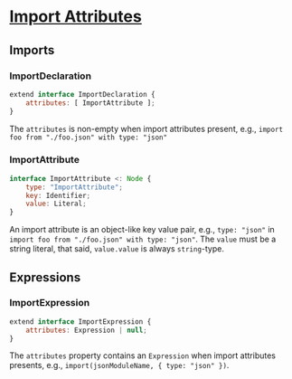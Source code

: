 # [Import Attributes][proposal-import-attributes]

## Imports

### ImportDeclaration

```js
extend interface ImportDeclaration {
    attributes: [ ImportAttribute ];
}
```

The `attributes` is non-empty when import attributes present, e.g., `import foo from "./foo.json" with type: "json"`

### ImportAttribute

```js
interface ImportAttribute <: Node {
    type: "ImportAttribute";
    key: Identifier;
    value: Literal;
}
```

An import attribute is an object-like key value pair, e.g., `type: "json"` in `import foo from "./foo.json" with type: "json"`. The `value` must be a string literal, that said, `value.value` is always `string`-type.


## Expressions

### ImportExpression

```js
extend interface ImportExpression {
    attributes: Expression | null;
}
```

The `attributes` property contains an `Expression` when import attributes presents, e.g., `import(jsonModuleName, { type: "json" })`.

[proposal-import-attributes]: https://github.com/tc39/proposal-import-attributes

